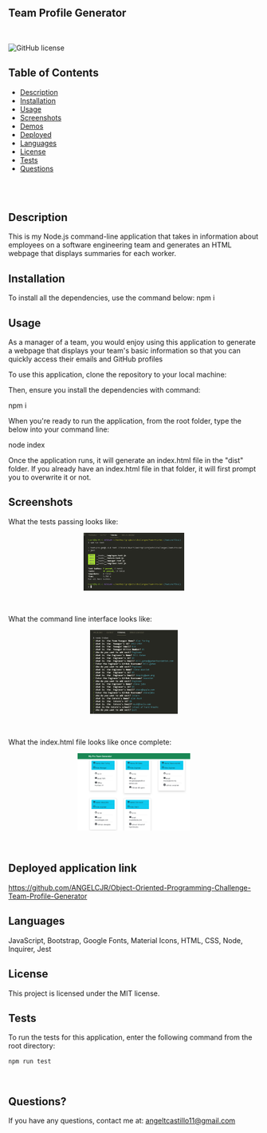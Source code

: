 ## Team Profile Generator

<br />

![GitHub license](https://img.shields.io/badge/license-MIT-55002b.svg) <br />

## Table of Contents 

- [Description](#description)
- [Installation](#installation)
- [Usage](#usage)
- [Screenshots](#screenshots)
- [Demos](#demos)
- [Deployed](#deployedapplicationlink)
- [Languages](#languages)
- [License](#license)
- [Tests](#tests)
- [Questions](#questions)

<br />
<br />

## Description

This is my Node.js command-line application that takes in information about employees on a software engineering team and generates an HTML webpage that displays summaries for each worker. 

## Installation
To install all the dependencies, use the command below:
npm i
## Usage

As a manager of a team, you would enjoy using this application to generate a webpage that displays your team's basic information so that you can quickly access their emails and GitHub profiles 

To use this application, clone the repository to your local machine:


Then, ensure you install the dependencies with command:

npm i

When you're ready to run the application, from the root folder, type the below into your command line:

node index


Once the application runs, it will generate an index.html file in the "dist" folder. If you already have an index.html file in that folder, it will first prompt you to overwrite it or not.

## Screenshots

What the tests passing looks like:

<p align="center"><img src="./dist/media/alltests.png" width="40%"></p>  <br /> 

What the command line interface looks like:

<p align="center"><img src="./dist/media/screenshot.png" width="35%"></p> <br /> 

What the index.html file looks like once complete:

<p align="center"><img src="./dist/media/livesite.png" width="45%"></p> <br /> 

## Deployed application link

https://github.com/ANGELCJR/Object-Oriented-Programming-Challenge-Team-Profile-Generator <br />

## Languages

JavaScript, Bootstrap, Google Fonts, Material Icons, HTML, CSS, Node, Inquirer, Jest <br />


## License

This project is licensed under the MIT license. <br />
  
## Tests

To run the tests for this application, enter the following command from the root directory:

```
npm run test
```
<br />

## Questions?

If you have any questions, contact me at: 
angeltcastillo11@gmail.com  <br />


